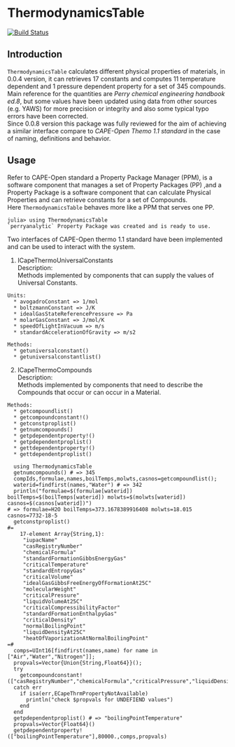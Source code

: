 # ThermodynamicsTable

[![Build Status](https://travis-ci.org/DANA-Laboratory/ThermodynamicsTable.jl.svg?branch=master)](https://travis-ci.org/DANA-Laboratory/ThermodynamicsTable.jl)

## Introduction

`ThermodynamicsTable` calculates different physical properties of materials, in 0.0.4 version, it can retrieves 17 constants and computes
11 temperature dependent and 1 pressure dependent property for a set of 345 compounds.  
Main reference for the quantities are *Perry chemical engineering handbook ed.8*,
but some values have been updated using data from other sources (e.g. YAWS) for more precision or integrity and also some typical typo errors have been corrected.  
Since 0.0.8 version this package was fully reviewed for the aim of achieving a similar interface compare to *CAPE-Open Themo 1.1 standard* in the case of naming, definitions and behavior.

## Usage
Refer to CAPE-Open standard a Property Package Manager (PPM), is a software component that manages a set of Property Packages (PP) ,and a Property Package is a software component that can calculate Physical Properties and can retrieve constants for a set of Compounds.  
Here `ThermodynamicsTable` behaves more like a PPM that serves one PP.
```
julia> using ThermodynamicsTable
`perryanalytic` Property Package was created and is ready to use.
```
Two interfaces of CAPE-Open thermo 1.1 standard have been implemented and can be used to interact with the system.  
  1. ICapeThermoUniversalConstants    
    Description:    
      Methods implemented by components that can supply the values of Universal Constants.  

    Units:
      * avogadroConstant => 1/mol
      * boltzmannConstant => J/K
      * idealGasStateReferencePressure => Pa
      * molarGasConstant => J/mol/K
      * speedOfLightInVacuum => m/s
      * standardAccelerationOfGravity => m/s2  

    Methods:
      * getuniversalconstant()
      * getuniversalconstantlist()
  2. ICapeThermoCompounds   
    Description:    
      Methods implemented by components that need to describe the Compounds that occur or can occur in a Material.    

    Methods:
      * getcompoundlist()
      * getcompoundconstant!()
      * getconstproplist()
      * getnumcompounds()
      * getpdependentproperty!()
      * getpdependentproplist()
      * gettdependentproperty!()
      * gettdependentproplist()

```
  using ThermodynamicsTable
  getnumcompounds() # => 345
  compIds,formulae,names,boilTemps,molwts,casnos=getcompoundlist();
  waterid=findfirst(names,"Water") # => 342
  println("formulae=$(formulae[waterid]) boilTemps=$(boilTemps[waterid]) molwts=$(molwts[waterid]) casnos=$(casnos[waterid])")
# => formulae=H2O boilTemps=373.1678389916408 molwts=18.015 casnos=7732-18-5
  getconstproplist()
#=  
    17-element Array{String,1}:
     "iupacName"
     "casRegistryNumber"
     "chemicalFormula"
     "standardFormationGibbsEnergyGas"
     "criticalTemperature"
     "standardEntropyGas"
     "criticalVolume"
     "idealGasGibbsFreeEnergyOfFormationAt25C"
     "molecularWeight"
     "criticalPressure"
     "liquidVolumeAt25C"
     "criticalCompressibilityFactor"
     "standardFormationEnthalpyGas"
     "criticalDensity"
     "normalBoilingPoint"
     "liquidDensityAt25C"
     "heatOfVaporizationAtNormalBoilingPoint"
=#
  comps=UInt16[findfirst(names,name) for name in ["Air","Water","Nitrogen"]];
  propvals=Vector{Union{String,Float64}}();
  try
    getcompoundconstant!(["casRegistryNumber","chemicalFormula","criticalPressure","liquidDensityAt25C"],comps,propvals)
  catch err
    if isa(err,ECapeThrmPropertyNotAvailable)
      println("check $propvals for UNDEFIEND values")
    end
  end
  getpdependentproplist() # => "boilingPointTemperature"
  propvals=Vector{Float64}()
  getpdependentproperty!(["boilingPointTemperature"],80000.,comps,propvals)
```
